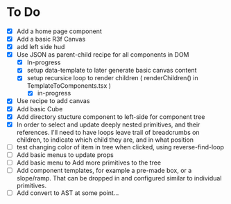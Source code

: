# To Do

- [x] Add a home page component
- [x] Add a basic R3f Canvas
- [x] add left side hud
- [x] Use JSON as parent-child recipe for all components in DOM
  - [x] In-progress
  - [x] setup data-template to later generate basic canvas content
  - [x] setup recursice loop to render children ( renderChildren() in TemplateToComponents.tsx )
    - [x] in-progress
- [x] Use recipe to add canvas
- [x] Add basic Cube
- [x] Add directory stucture component to left-side for component tree
- [x] In order to select and update deeply nested primitives, and their references. I'll need to have loops leave trail of breadcrumbs on children, to indicate which child they are, and in what position
- [ ] test changing color of item in tree when clicked, using reverse-find-loop
- [ ] Add basic menus to update props
- [ ] Add basic menu to Add more primitives to the tree
- [ ] Add component templates, for example a pre-made box, or a slope/ramp. That can be dropped in and configured similar to individual primitives.
- [ ] Add convert to AST at some point...
